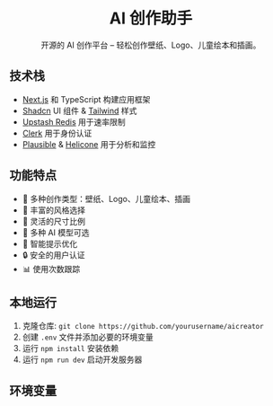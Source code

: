 
  <h1 align="center">AI 创作助手</h1>


<p align="center">
  开源的 AI 创作平台 – 轻松创作壁纸、Logo、儿童绘本和插画。
</p>

## 技术栈

- [Next.js](https://nextjs.org/) 和 TypeScript 构建应用框架
- [Shadcn](https://ui.shadcn.com/) UI 组件 & [Tailwind](https://tailwindcss.com/) 样式
- [Upstash Redis](https://upstash.com/) 用于速率限制
- [Clerk](https://clerk.com/) 用于身份认证
- [Plausible](https://plausible.io/) & [Helicone](https://helicone.ai/) 用于分析和监控

## 功能特点

- 🎨 多种创作类型：壁纸、Logo、儿童绘本、插画
- 🎯 丰富的风格选择
- 📐 灵活的尺寸比例
- 🤖 多种 AI 模型可选
- 💫 智能提示优化
- 🔒 安全的用户认证
- 📊 使用次数跟踪

## 本地运行

1. 克隆仓库: `git clone https://github.com/yourusername/aicreator`
2. 创建 `.env` 文件并添加必要的环境变量
3. 运行 `npm install` 安装依赖
4. 运行 `npm run dev` 启动开发服务器

## 环境变量
